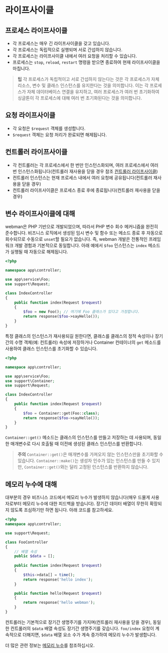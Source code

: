 # 라이프사이클

## 프로세스 라이프사이클
- 각 프로세스는 매우 긴 라이프사이클을 갖고 있습니다.
- 각 프로세스는 독립적으로 실행되며 서로 간섭하지 않습니다.
- 각 프로세스는 라이프사이클 내에서 여러 요청을 처리할 수 있습니다.
- 프로세스는 `stop`, `reload`, `restart` 명령을 받으면 종료하여 현재 라이프사이클을 마칩니다.

> **팁**
> 각 프로세스가 독립적이고 서로 간섭하지 않는다는 것은 각 프로세스가 자체 리소스, 변수 및 클래스 인스턴스를 유지한다는 것을 의미합니다. 이는 각 프로세스가 자체 데이터베이스 연결을 유지하고, 여러 프로세스가 여러 번 초기화하여 싱글톤이 각 프로세스에 대해 여러 번 초기화된다는 것을 의미합니다.

## 요청 라이프사이클
- 각 요청은 `$request` 객체를 생성합니다.
- `$request` 객체는 요청 처리가 완료되면 해제됩니다.

## 컨트롤러 라이프사이클
- 각 컨트롤러는 각 프로세스에서 한 번만 인스턴스화되며, 여러 프로세스에서 여러 번 인스턴스화됩니다(컨트롤러 재사용을 닫을 경우 참조 [컨트롤러 라이프사이클](https://www.workerman.net/doc/webman/controller.html#%E7%94%9F%E5%91%BD%E5%91%A8%E6%9C%9F))
- 컨트롤러 인스턴스는 현재 프로세스 내에서 여러 요청에 공유됩니다(컨트롤러 재사용을 닫을 경우)
- 컨트롤러 라이프사이클은 프로세스 종료 후에 종료됩니다(컨트롤러 재사용을 닫을 경우)

## 변수 라이프사이클에 대해
webman은 PHP 기반으로 개발되었으며, 따라서 PHP 변수 회수 메커니즘을 완전히 준수합니다. 비즈니스 로직에서 생성된 임시 변수 및 함수 또는 메소드 종료 후 자동으로 회수되므로 수동으로 `unset`할 필요가 없습니다. 즉, webman 개발은 전통적인 프레임워크 개발 경험과 기본적으로 동일합니다. 아래 예에서 `$foo` 인스턴스는 `index` 메소드가 실행될 때 자동으로 해제됩니다.

```php
<?php

namespace app\controller;

use app\service\Foo;
use support\Request;

class IndexController
{
    public function index(Request $request)
    {
        $foo = new Foo(); // 여기에 Foo 클래스가 있다고 가정합니다.
        return response($foo->sayHello());
    }
}
```

특정 클래스의 인스턴스가 재사용되길 원한다면, 클래스를 클래스의 정적 속성이나 장기간의 수명 객체(예: 컨트롤러) 속성에 저장하거나 Container 컨테이너의 `get` 메소드를 사용하여 클래스 인스턴스를 초기화할 수 있습니다.

```php
<?php

namespace app\controller;

use app\service\Foo;
use support\Container;
use support\Request;

class IndexController
{
    public function index(Request $request)
    {
        $foo = Container::get(Foo::class);
        return response($foo->sayHello());
    }
}
```

`Container::get()` 메소드는 클래스의 인스턴스를 만들고 저장하는 데 사용되며, 동일한 매개변수로 다시 호출될 때 이전에 생성된 클래스 인스턴스를 반환합니다.

> **주의**
> `Container::get()`은 매개변수를 가져오지 않는 인스턴스만을 초기화할 수 있습니다. `Container::make()`는 생성자 인수가 있는 인스턴스를 만들 수 있지만, `Container::get()`와는 달리 고정된 인스턴스를 반환하지 않습니다.

## 메모리 누수에 대해
대부분의 경우 비즈니스 코드에서 메모리 누수가 발생하지 않습니다(매우 드물게 사용자로부터 메모리 누수에 대한 피드백을 받습니다). 장기간 데이터 배열이 무한히 확장되지 않도록 조심하기만 하면 됩니다. 아래 코드를 참고하세요.

```php
<?php
namespace app\controller;

use support\Request;

class FooController
{
    // 배열 속성
    public $data = [];
    
    public function index(Request $request)
    {
        $this->data[] = time();
        return response('hello index');
    }

    public function hello(Request $request)
    {
        return response('hello webman');
    }
}
```

컨트롤러는 기본적으로 장기간 생명주기를 가지며(컨트롤러 재사용을 닫을 경우), 동일한 컨트롤러의 `$data` 배열 속성도 장기간 생명주기를 갖습니다. `foo/index` 요청이 계속적으로 더해지면, `$data` 배열 요소 수가 계속 증가하여 메모리 누수가 발생합니다.

더 많은 관련 정보는 [메모리 누수](./memory-leak.md)를 참조하십시오.
